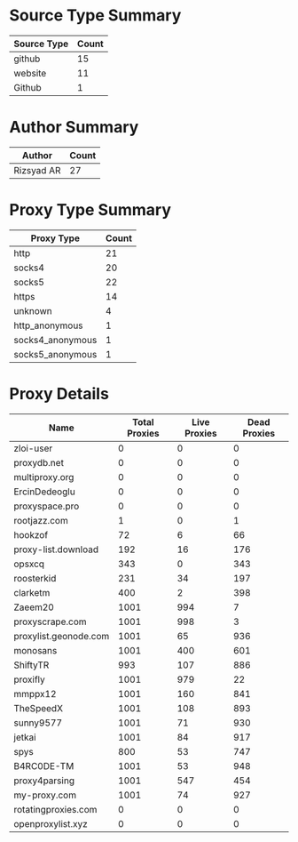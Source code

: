 # Source Type Summary

| Source Type | Count |
|-------------|-------|
| github | 15 |
| website | 11 |
| Github | 1 |


# Author Summary

| Author | Count |
|--------|-------|
| Rizsyad AR | 27 |


# Proxy Type Summary

| Proxy Type | Count |
|------------|-------|
| http | 21 |
| socks4 | 20 |
| socks5 | 22 |
| https | 14 |
| unknown | 4 |
| http_anonymous | 1 |
| socks4_anonymous | 1 |
| socks5_anonymous | 1 |


# Proxy Details

| Name | Total Proxies | Live Proxies | Dead Proxies |
|------|---------------|--------------|---------------|
| zloi-user | 0 | 0 | 0 |
| proxydb.net | 0 | 0 | 0 |
| multiproxy.org | 0 | 0 | 0 |
| ErcinDedeoglu | 0 | 0 | 0 |
| proxyspace.pro | 0 | 0 | 0 |
| rootjazz.com | 1 | 0 | 1 |
| hookzof | 72 | 6 | 66 |
| proxy-list.download | 192 | 16 | 176 |
| opsxcq | 343 | 0 | 343 |
| roosterkid | 231 | 34 | 197 |
| clarketm | 400 | 2 | 398 |
| Zaeem20 | 1001 | 994 | 7 |
| proxyscrape.com | 1001 | 998 | 3 |
| proxylist.geonode.com | 1001 | 65 | 936 |
| monosans | 1001 | 400 | 601 |
| ShiftyTR | 993 | 107 | 886 |
| proxifly | 1001 | 979 | 22 |
| mmppx12 | 1001 | 160 | 841 |
| TheSpeedX | 1001 | 108 | 893 |
| sunny9577 | 1001 | 71 | 930 |
| jetkai | 1001 | 84 | 917 |
| spys | 800 | 53 | 747 |
| B4RC0DE-TM | 1001 | 53 | 948 |
| proxy4parsing | 1001 | 547 | 454 |
| my-proxy.com | 1001 | 74 | 927 |
| rotatingproxies.com | 0 | 0 | 0 |
| openproxylist.xyz | 0 | 0 | 0 |
